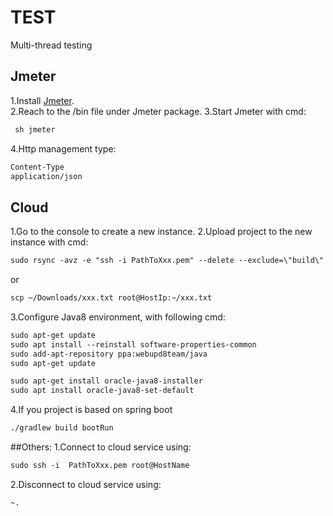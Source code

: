 # TEST
Multi-thread testing

## Jmeter
1.Install [Jmeter](https://jmeter.apache.org/).<br />
2.Reach to the /bin file under Jmeter package.
3.Start Jmeter with cmd:
``` xml
 sh jmeter
```
4.Http management type:
``` xml
Content-Type
application/json
```

## Cloud
1.Go to the console to create a new instance.
2.Upload project to the new instance with cmd:
``` xml
sudo rsync -avz -e "ssh -i PathToXxx.pem" --delete --exclude=\"build\" --exclude=\"out\" --exclude=\".*/\" .  root@HostIp:~/Newfilename
```
or
``` xml
scp ~/Downloads/xxx.txt root@HostIp:~/xxx.txt

```

3.Configure Java8 environment, with following cmd:
``` xml
sudo apt-get update
sudo apt install --reinstall software-properties-common
sudo add-apt-repository ppa:webupd8team/java
sudo apt-get update

sudo apt-get install oracle-java8-installer
sudo apt install oracle-java8-set-default

```

4.If you project is based on spring boot
``` xml
./gradlew build bootRun
```
##Others:
1.Connect to cloud service using:
``` xml
sudo ssh -i  PathToXxx.pem root@HostName
```
2.Disconnect to cloud service using:
``` xml
~. 
```
